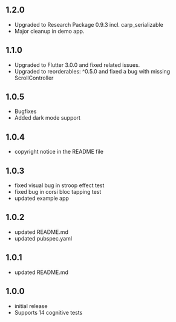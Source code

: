 ## 1.2.0

- Upgraded to Research Package 0.9.3 incl. carp_serializable
- Major cleanup in demo app.

## 1.1.0

- Upgraded to Flutter 3.0.0 and fixed related issues.
- Upgraded to reorderables: ^0.5.0 and fixed a bug with missing ScrollController

## 1.0.5

- Bugfixes
- Added dark mode support

## 1.0.4

- copyright notice in the README file

## 1.0.3

- fixed visual bug in stroop effect test
- fixed bug in corsi bloc tapping test
- updated example app

## 1.0.2

- updated README.md
- updated pubspec.yaml

## 1.0.1

- updated README.md

## 1.0.0

- initial release
- Supports 14 cognitive tests
